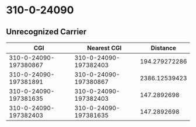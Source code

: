 # 310-0-24090
## Unrecognized Carrier


| CGI | Nearest CGI | Distance |
|-----|-------------|----------|
| 310-0-24090-197380867 | 310-0-24090-197382403 | 194.279272286 |
| 310-0-24090-197381891 | 310-0-24090-197380867 | 2386.12539423 |
| 310-0-24090-197381635 | 310-0-24090-197382403 | 147.2892698 |
| 310-0-24090-197382403 | 310-0-24090-197381635 | 147.2892698 |
